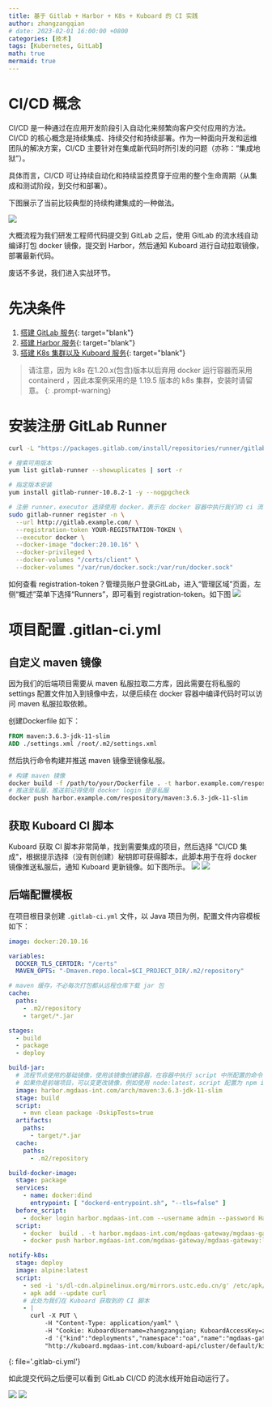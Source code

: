 ```yaml
---
title: 基于 Gitlab + Harbor + K8s + Kuboard 的 CI 实践
author: zhangzangqian
# date: 2023-02-01 16:00:00 +0800
categories: [技术]
tags: [Kubernetes, GitLab]
math: true
mermaid: true
---
```


# CI/CD 概念


CI/CD 是一种通过在应用开发阶段引入自动化来频繁向客户交付应用的方法。CI/CD 的核心概念是持续集成、持续交付和持续部署。作为一种面向开发和运维团队的解决方案，CI/CD 主要针对在集成新代码时所引发的问题（亦称：“集成地狱”）。

具体而言，CI/CD 可让持续自动化和持续监控贯穿于应用的整个生命周期（从集成和测试阶段，到交付和部署）。

下图展示了当前比较典型的持续构建集成的一种做法。

![](/assets/img/g-h-k-k-4.png)

大概流程为我们研发工程师代码提交到 GitLab 之后，使用 GitLab 的流水线自动编译打包 docker 镜像，提交到 Harbor，然后通知 Kuboard 进行自动拉取镜像，部署最新代码。

废话不多说，我们进入实战环节。

# 先决条件

1. [搭建 GitLab 服务](/posts/centos-install-gitlab){: target="blank"}
2. [搭建 Harbor 服务](){: target="blank"}
3. [搭建 K8s 集群以及 Kuboard 服务](https://kuboard.cn/install/install-k8s.html){: target="blank"}

> 请注意，因为 k8s 在1.20.x(包含)版本以后弃用 docker 运行容器而采用containerd ，因此本案例采用的是 1.19.5 版本的 k8s 集群，安装时请留意。
{: .prompt-warning}

# 安装注册 GitLab Runner

```bash
curl -L "https://packages.gitlab.com/install/repositories/runner/gitlab-runner/script.rpm.sh" | sudo bash

# 搜索可用版本
yum list gitlab-runner --showuplicates | sort -r

# 指定版本安装
yum install gitlab-runner-10.8.2-1 -y --nogpgcheck

# 注册 runner，executor 选择使用 docker，表示在 docker 容器中执行我们的 ci 流程
sudo gitlab-runner register -n \
  --url http://gitlab.example.com/ \
  --registration-token YOUR-REGISTRATION-TOKEN \
  --executor docker \
  --docker-image "docker:20.10.16" \
  --docker-privileged \
  --docker-volumes "/certs/client" \
  --docker-volumes "/var/run/docker.sock:/var/run/docker.sock"
```

如何查看 registration-token？管理员账户登录GitLab，进入“管理区域”页面，左侧“概述”菜单下选择“Runners”，即可看到 registration-token。如下图
![](/assets/img/g-h-k-k-1.png)

# 项目配置 .gitlan-ci.yml

## 自定义 maven 镜像

因为我们的后端项目需要从 maven 私服拉取二方库，因此需要在将私服的 settings 配置文件加入到镜像中去，以便后续在 docker 容器中编译代码时可以访问 maven 私服拉取依赖。

创建Dockerfile 如下：
```Dockerfile
FROM maven:3.6.3-jdk-11-slim
ADD ./settings.xml /root/.m2/settings.xml
```

然后执行命令构建并推送 maven 镜像至镜像私服。

```bash
# 构建 maven 镜像
docker build -f /path/to/your/Dockerfile . -t harbor.example.com/respository/maven:3.6.3-jdk-11-slim
# 推送至私服，推送前记得使用 docker login 登录私服
docker push harbor.example.com/respository/maven:3.6.3-jdk-11-slim
```

## 获取 Kuboard CI 脚本

Kuboard 获取 CI 脚本非常简单，找到需要集成的项目，然后选择 "CI/CD 集成"，根据提示选择（没有则创建）秘钥即可获得脚本，此脚本用于在将 docker 镜像推送私服后，通知 Kuboard 更新镜像。如下图所示。
![](/assets/img/g-h-k-k-2.png)
![](/assets/img/g-h-k-k-3.png)

## 后端配置模板

在项目根目录创建 `.gitlab-ci.yml` 文件，以 Java 项目为例，配置文件内容模板如下：

```yaml
image: docker:20.10.16

variables:
  DOCKER_TLS_CERTDIR: "/certs"
  MAVEN_OPTS: "-Dmaven.repo.local=$CI_PROJECT_DIR/.m2/repository"

# maven 缓存，不必每次打包都从远程仓库下载 jar 包
cache:
  paths:
    - .m2/repository
    - target/*.jar

stages:
  - build
  - package
  - deploy

build-jar:
  # 流程节点使用的基础镜像，使用该镜像创建容器，在容器中执行 script 中所配置的命令
  # 如果你是前端项目，可以变更改镜像，例如使用 node:latest，script 配置为 npm install build:prod
  image: harbor.mgdaas-int.com/arch/maven:3.6.3-jdk-11-slim
  stage: build
  script:
    - mvn clean package -DskipTests=true
  artifacts:
    paths:
      - target/*.jar
  cache:
    paths:
      - .m2/repository

build-docker-image:
  stage: package
  services:
    - name: docker:dind
      entrypoint: [ "dockerd-entrypoint.sh", "--tls=false" ]
  before_script:
    - docker login harbor.mgdaas-int.com --username admin --password Harbor123
  script:
    - docker  build . -t harbor.mgdaas-int.com/mgdaas-gateway/mgdaas-gateway:latest
    - docker push harbor.mgdaas-int.com/mgdaas-gateway/mgdaas-gateway:latest

notify-k8s:
  stage: deploy
  image: alpine:latest
  script:
    - sed -i 's/dl-cdn.alpinelinux.org/mirrors.ustc.edu.cn/g' /etc/apk/repositories
    - apk add --update curl
    # 此处为我们在 Kuboard 获取到的 CI 脚本
    - |
      curl -X PUT \
          -H "Content-Type: application/yaml" \
          -H "Cookie: KuboardUsername=zhangzangqian; KuboardAccessKey=zcsee8ax35nx.53p74dj4zpstx5t8fs7p2722z76564xt" \
          -d '{"kind":"deployments","namespace":"oa","name":"mgdaas-gateway"}' \
          "http://kuboard.mgdaas-int.com/kuboard-api/cluster/default/kind/CICDApi/zhangzangqian/resource/restartWorkload"
```
{: file='.gitlab-ci.yml'}

如此提交代码之后便可以看到 GitLab CI/CD 的流水线开始自动运行了。

![](/assets/img/g-h-k-k-5.png)
![](/assets/img/g-h-k-k-6.png)